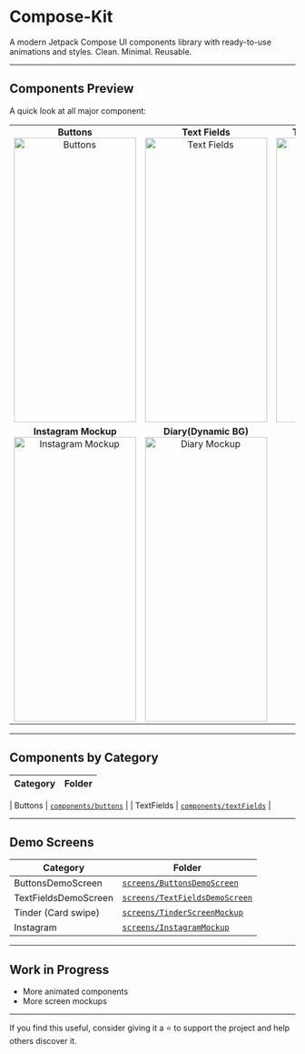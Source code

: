 # Compose-Kit

A modern Jetpack Compose UI components library with ready-to-use animations and styles. Clean. Minimal. Reusable.

---

## Components Preview

A quick look at all major component:

<table>
  <tr>
    <td align="center">
      <strong>Buttons</strong><br/>
      <img alt="Buttons" src="https://github.com/user-attachments/assets/1ca6da50-0744-42b9-828d-5363836c08c3" style="width: 215px; height: 500px; object-fit: cover;" />
    </td>
    <td align="center">
      <strong>Text Fields</strong><br/>
      <img alt="Text Fields" src="https://github.com/user-attachments/assets/23b83fbe-25d4-4849-ae4c-d675159c1c0b" style="width: 215px; height: 500px; object-fit: cover;" />
    </td>
    <td align="center">
      <strong>Tinder (Card Swipe)</strong><br/>
      <img alt="Tinder" src="https://github.com/user-attachments/assets/4284bd17-dc29-40ad-8642-54c915ea4311" style="width: 215px; height: 500px; object-fit: cover;" />
    </td>
    </tr><tr>
    <td align="center">
      <strong>Instagram Mockup</strong><br/>
      <img alt="Instagram Mockup" src="https://github.com/user-attachments/assets/2ec920ce-9cf2-49a2-a6b6-6fdee07e1a83" style="width: 215px; height: 500px; object-fit: cover;" />
    </td>
      <td align="center">
      <strong>Diary(Dynamic BG)</strong><br/>
      <img alt="Diary Mockup" src="https://github.com/user-attachments/assets/25a901ce-4a58-4f9d-bdc8-9fd3fe510d6d" style="width: 215px; height: 500px; object-fit: cover;" />
    </td>
  </tr>
</table>



---

## Components by Category


| Category | Folder |
|----------|--------|

| Buttons | [`components/buttons`](https://github.com/adityasood04/Compose-Kit/tree/main/app/src/main/java/com/example/composekit/components/buttons) |
| TextFields | [`components/textFields`](https://github.com/adityasood04/Compose-Kit/tree/main/app/src/main/java/com/example/composekit/components/textfields) |


---
## Demo Screens

| Category | Folder |
|----------|--------|
| ButtonsDemoScreen | [`screens/ButtonsDemoScreen`](https://github.com/adityasood04/Compose-Kit/blob/main/app/src/main/java/com/example/composekit/screens/ButtonsDemoScreen.kt) |
| TextFieldsDemoScreen | [`screens/TextFieldsDemoScreen`](https://github.com/adityasood04/Compose-Kit/blob/main/app/src/main/java/com/example/composekit/screens/TextFieldsDemoScreen.kt) |
| Tinder (Card swipe) | [`screens/TinderScreenMockup`](https://github.com/adityasood04/Compose-Kit/tree/main/app/src/main/java/com/example/composekit/screens/TinderScreebMockUp.kt) |
| Instagram | [`screens/InstagramMockup`](https://github.com/adityasood04/Compose-Kit/tree/main/app/src/main/java/com/example/composekit/screens/InstagramMockup.kt) |


---

## Work in Progress

- More animated components
- More screen mockups

---

If you find this useful, consider giving it a ⭐ to support the project and help others discover it.

